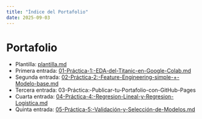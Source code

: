 ```yaml
---
title: "Índice del Portafolio"
date: 2025-09-03
---
```


# Portafolio

- Plantilla: [plantilla.md](plantilla.md)
- Primera entrada: [01-Práctica-1:-EDA-del-Titanic-en-Google-Colab.md](docs/portfolio/01-Práctica-1:-EDA-del-Titanic-en-Google-Colab.md)
- Segunda entrada: [02-Práctica-2:-Feature-Engineering-simple-+-Modelo-base.md](docs/portfolio/02-Práctica-2:-Feature-Engineering-simple-+-Modelo-base.md)
- Tercera entrada: 03-Práctica:-Publicar-tu-Portafolio-con-GitHub-Pages
- Cuarta entrada: [04-Práctica-4:-Regresion-Lineal-y-Regresion-Logistica.md](docs/portfolio/04-Práctica-4:-Regresion-Lineal-y-Regresion-Logistica.md)
- Quinta entrada: [05-Práctica-5:-Validación-y-Selección-de-Modelos.md](docs/portfolio/05-Práctica-5:-Validación-y-Selección-de-Modelos.md)
